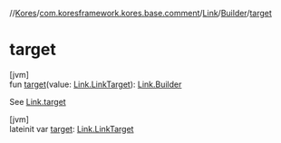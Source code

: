 //[Kores](../../../../index.md)/[com.koresframework.kores.base.comment](../../index.md)/[Link](../index.md)/[Builder](index.md)/[target](target.md)

# target

[jvm]\
fun [target](target.md)(value: [Link.LinkTarget](../-link-target/index.md)): [Link.Builder](index.md)

See [Link.target](../target.md)

[jvm]\
lateinit var [target](target.md): [Link.LinkTarget](../-link-target/index.md)
